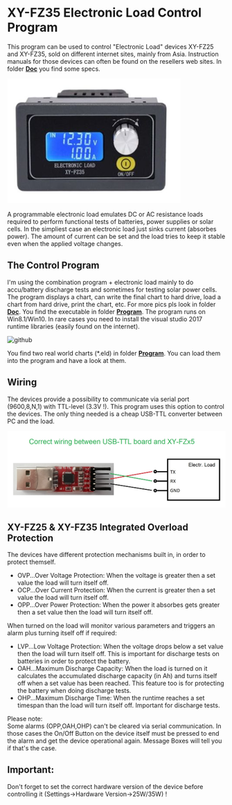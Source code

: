 # XY-FZ35 Electronic Load Control Program
 
This program can be used to control "Electronic Load" devices XY-FZ25 and XY-FZ35, sold on different internet sites, mainly from Asia. Instruction manuals for those devices can often be found on the resellers web sites. In folder [**Doc**](https://github.com/yellobyte/ElectronicLoad_Control_XY-FZ35/tree/main/Doc) you find some specs.

![github](https://github.com/yellobyte/ElectronicLoad-Control-XY-FZ35/raw/main/Doc/XY-FZ35a.jpg)

A programmable electronic load emulates DC or AC resistance loads required to perform functional tests of batteries, power supplies or solar cells.
In the simpliest case an electronic load just sinks current (absorbes power). The amount of current can be set and the load tries to keep it stable even when the applied voltage changes.

## The Control Program ##

I'm using the combination program + electronic load mainly to do accu/battery discharge tests and sometimes for testing solar power cells. The program displays a chart, can write the final chart to hard drive, load a chart from hard drive, print the chart, etc.
For more pics pls look in folder [**Doc**](https://github.com/yellobyte/ElectronicLoad_Control_XY-FZ35/tree/main/Doc). You find the executable in folder [**Program**](https://github.com/yellobyte/ElectronicLoad_Control_XY-FZ35/tree/main/Program). The program runs on Win8.1/Win10. In rare cases you need to install the visual studio 2017 runtime libraries (easily found on the internet).

![github](https://github.com/yellobyte/ElectronicLoad_Control_XY-FZ35/raw/main/Doc/Load1a.JPG)

You find two real world charts (*.eld) in folder [**Program**](https://github.com/yellobyte/ElectronicLoad_Control_XY-FZ35/tree/main/Program). You can load them into the program and have a look at them.

## Wiring ##

The devices provide a possibility to communicate via serial port (9600,8,N,1) with TTL-level (3.3V !). This program uses this option to control the devices.
The only thing needed is a cheap USB-TTL converter between PC and the load.

![github](https://github.com/yellobyte/ElectronicLoad-Control-XY-FZ35/raw/main/Doc/USB-TTL-Wiring.jpg)

## XY-FZ25 & XY-FZ35 Integrated Overload Protection ##

The devices have different protection mechanisms built in, in order to protect themself.

- OVP...Over Voltage Protection: When the voltage is greater then a set value the load will turn itself off.
- OCP...Over Current Protection: When the current is greater then a set value the load will turn itself off.
- OPP...Over Power Protection: When the power it absorbes gets greater then a set value then the load will turn itself off.

When turned on the load will monitor various parameters and triggers an alarm plus turning itself off if required:
- LVP...Low Voltage Protection: When the voltage drops below a set value then the load will turn itself off. This is important for discharge tests on batteries in order to protect the battery.
- OAH...Maximum Discharge Capacity: When the load is turned on it calculates the accumulated discharge capacity (in Ah) and turns itself off when a set value has been reached. This feature too is for protecting the battery when doing discharge tests.
- OHP...Maximum Discharge Time: When the runtime reaches a set timespan than the load will turn itself off. Important for discharge tests. 

Please note:   
Some alarms (OPP,OAH,OHP) can't be cleared via serial communication. In those cases the On/Off Button on the device itself must be pressed to end the alarm and get the device operational again. Message Boxes will tell you if that's the case.

## Important: ##
Don't forget to set the correct hardware version of the device before controlling it (Settings->Hardware Version->25W/35W) !